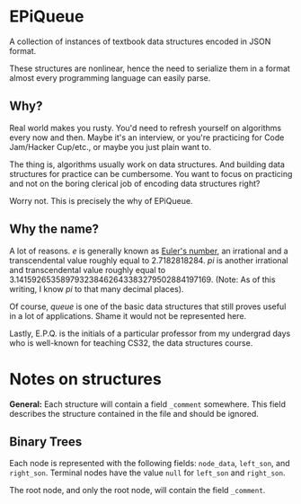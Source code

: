 # EPiQueue
A collection of instances of textbook data structures encoded in JSON format.

These structures are nonlinear, hence the need to serialize them in a format
almost every programming language can easily parse.

## Why?
Real world makes you rusty. You'd need to refresh yourself on algorithms every
now and then. Maybe it's an interview, or you're practicing for Code Jam/Hacker
Cup/etc., or maybe you just plain want to.

The thing is, algorithms usually work on data structures. And building data
structures for practice can be cumbersome. You want to focus on practicing and
not on the boring clerical job of encoding data structures right?

Worry not. This is precisely the why of EPiQueue.

## Why the name?
A lot of reasons. _e_ is generally known as [Euler's number](http://www.wolframalpha.com/input/?i=euler+number),
an irrational and a transcendental value roughly equal to 2.7182818284. _pi_ is
another irrational and transcendental value roughly equal to
3.141592653589793238462643383279502884197169. (Note: As of this writing, I know
_pi_ to that many decimal places).

Of course, _queue_ is one of the basic data structures that still proves useful
in a lot of applications. Shame it would not be represented here.

Lastly, E.P.Q. is the initials of a particular professor from my undergrad days
who is well-known for teaching CS32, the data structures course.

# Notes on structures
**General:** Each structure will contain a field `_comment` somewhere. This field
describes the structure contained in the file and should be ignored.

## Binary Trees
Each node is represented with the following fields: `node_data`, `left_son`, and
`right_son`. Terminal nodes have the value `null` for `left_son` and `right_son`.

The root node, and only the root node, will contain the field `_comment`.
